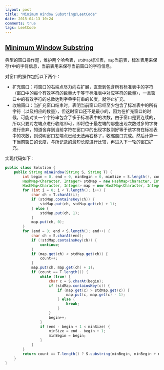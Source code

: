 ```yaml
---
layout: post
title: "Minimum Window Substring@LeetCode"
date: 2015-04-13 10:24
comments: true
tags: LeetCode
---
```

## [Minimum Window Substring](https://leetcode.com/problems/minimum-window-substring/)

<!-- more -->

典型的窗口操作题，维护两个哈希表，`stdMap`标准表，`map`当前表，标准表用来保存`T`中的字符信息，当前表用来保存当前窗口的字符信息。

对窗口的操作包括以下两个：

* 扩充窗口：将窗口的右端点尽力向右扩展，直至到包含所有标准表中的字符（窗口中的每个有效字符的数量大于等于标准表中对应字符的数量），一旦窗口中的有效字符的总数达到字典字符串的长度，就停止扩充。
* 收缩窗口：当扩充窗口结束时，表明当前窗口已经至少包含了标准表中的所有字符（以及相应的数量），但这时窗口还不是最小的，因为在扩充窗口的时候，可能对某一个字符串包含了多于标准表中的次数，由于窗口是要连续的，所以只要对左端点进行收缩即可，即将位于最左端的那些出现次数过多的字符进行舍弃，知道舍弃到当前字符在窗口中的出现字数刚好等于该字符在标准表中的次数，则说明窗口左端点已经无法再右移了，收缩窗口完成。然后计算一下当前窗口的长度，与所记录的最短长度进行比较，再进入下一轮的窗口扩充。

实现代码如下：

``` java
public class Solution {
    public String minWindow(String S, String T) {
        int begin = 0, end = 0, minBegin = 0, minSize = S.length(), count = 0;
        HashMap<Character, Integer> stdMap = new HashMap<Character, Integer>();
        HashMap<Character, Integer> map = new HashMap<Character, Integer>();
        for (int i = 0; i < T.length(); i++) {
            char ch = T.charAt(i);
            if (stdMap.containsKey(ch)) {
                stdMap.put(ch, stdMap.get(ch) + 1);
            } else {
                stdMap.put(ch, 1);
            }
            map.put(ch, 0);
        }
        for (end = 0; end < S.length(); end++) {
            char ch = S.charAt(end);
            if (!stdMap.containsKey(ch)) {
                continue;
            }
            if (map.get(ch) < stdMap.get(ch)) {
                count++;
            }
            map.put(ch, map.get(ch) + 1);
            if (count == T.length()) {
                while (true) {
                    char c = S.charAt(begin);
                    if (stdMap.containsKey(c)) {
                        if (map.get(c) > stdMap.get(c)) {
                            map.put(c, map.get(c) - 1);
                        } else {
                            break;
                        }
                    }
                    begin++;
                }
                if (end - begin + 1 < minSize) {
                    minSize = end - begin + 1;
                    minBegin = begin;
                }
            }
        }
        return count == T.length() ? S.substring(minBegin, minBegin + minSize) : "";
    }
}
```